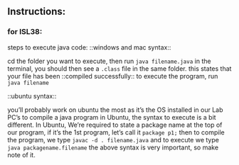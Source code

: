 ## Instructions:

### for ISL38:

steps to execute java code:
::windows and mac syntax::

cd the folder you want to execute, then run
`java filename.java`
in the terminal, you should then see a `.class` file in the same folder. this states that your file has been ::compiled successfully::
to execute the program, run `java filename`

::ubuntu syntax::

you’ll probably work on ubuntu the most as it’s the OS installed in our Lab PC’s
to compile a java program in Ubuntu, the syntax to execute is a bit different. In Ubuntu, We’re required to state a package name at the top of our program, if it’s the 1st program, let’s call it `package p1;`
then to compile the program, we type `javac -d . filename.java`
and to execute we type `java packagename.filename`
the above syntax is very important, so make note of it.
